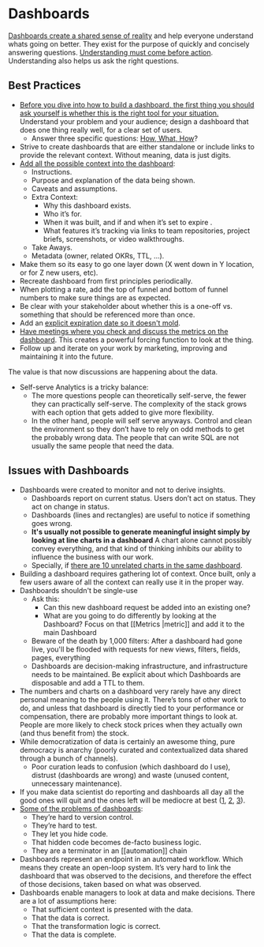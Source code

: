 # Dashboards

[Dashboards create a shared sense of reality](https://benn.substack.com/p/data-is-for-dashboards) and help everyone understand whats going on better. They exist for the purpose of quickly and concisely answering questions. [Understanding must come before action](https://sarahsnewsletter.substack.com/p/what-substack-analytics-engineers). Understanding also helps us ask the right questions.

## Best Practices

- [Before you dive into how to build a dashboard, the first thing you should ask yourself is whether this is the right tool for your situation.](https://shopify.engineering/make-dashboards-using-product-thinking-approach) Understand your problem and your audience; design a dashboard that does one thing really well, for a clear set of users.
	- Answer three specific questions: [How, What, How](https://youtu.be/g2-dkJkZjiI)?
- Strive to create dashboards that are either standalone or include links to provide the relevant context. Without meaning, data is just digits.
- [Add all the possible context into the dashboard](https://www.youtube.com/watch?v=Kub2bXrKmOE):
	- Instructions.
	- Purpose and explanation of the data being shown.
	- Caveats and assumptions.
	- Extra Context:
		- Why this dashboard exists.
		- Who it’s for.
		- When it was built, and if and when it’s set to expire .
		- What features it’s tracking via links to team repositories, project briefs, screenshots, or video walkthroughs.
	- Take Aways.
	- Metadata (owner, related OKRs, TTL, …).
- Make them so its easy to go one layer down (X went down in Y location, or for Z new users, etc).
- Recreate dashboard from first principles periodically.
- When plotting a rate, add the top of funnel and bottom of funnel numbers to make sure things are as expected.
- Be clear with your stakeholder about whether this is a one-off vs. something that should be referenced more than once.
- Add an [explicit expiration date so it doesn't mold](https://mikkeldengsoe.substack.com/p/moldy-data).
- [Have meetings where you check and discuss the metrics on the dashboard](https://counting.substack.com/p/the-utility-of-an-unwatched-dashboard). This creates a powerful forcing function to look at the thing.
- Follow up and iterate on your work by marketing, improving and maintaining it into the future.

The value is that now discussions are happening about the data.

- Self-serve Analytics is a tricky balance:
	- The more questions people can theoretically self-serve, the fewer they can practically self-serve. The complexity of the stack grows with each option that gets added to give more flexibility.
	- In the other hand, people will self serve anyways. Control and clean the environment so they don’t have to rely on odd methods to get the probably wrong data. The people that can write SQL are not usually the same people that need the data.

## Issues with Dashboards

- Dashboards were created to monitor and not to derive insights.
	- Dashboards report on current status. Users don’t act on status. They act on change in status.
	- Dashboards (lines and rectangles) are useful to notice if something goes wrong.
	- **It's usually not possible to generate meaningful insight simply by looking at line charts in a dashboard** A chart alone cannot possibly convey everything, and that kind of thinking inhibits our ability to influence the business with our work.
	- Specially, if [there are 10 unrelated charts in the same dashboard](https://www.deathofdashboards.com/).
- Building a dashboard requires gathering lot of context. Once built, only a few users aware of all the context can really use it in the proper way.
- Dashboards shouldn't be single-use
	- Ask this:
		- Can this new dashboard request be added into an existing one?
		- What are you going to do differently by looking at the Dashboard? Focus on that [[Metrics |metric]] and add it to the main Dashboard
	- Beware of the death by 1,000 filters: After a dashboard had gone live, you'll be  flooded with requests for new views, filters, fields, pages, everything
	- Dashboards are decision-making infrastructure, and infrastructure needs to be maintained. Be explicit about which Dashboards are disposable and add a TTL to them.
- The numbers and charts on a dashboard very rarely have any direct personal meaning to the people using it. There’s tons of other work to do, and unless that dashboard is directly tied to your performance or compensation, there are probably more important things to look at. People are more likely to check stock prices when they actually own (and thus benefit from) the stock.
- While democratization of data is certainly an awesome thing, pure democracy is anarchy (poorly curated and contextualized data shared through a bunch of channels).
	- Poor curation leads to confusion (which dashboard do I use), distrust (dashboards are wrong) and waste (unused content, unnecessary maintenance).
- If you make data scientist do reporting and dashboards all day all the good ones will quit and the ones left will be mediocre at best ([1](https://twitter.com/sethrosen/status/1306605742452076548), [2](https://twitter.com/sethrosen/status/1383148819441913857), [3](https://greatexpectations.io/blog/one-more-stratification/)).
- [Some of the problems of dashboards](https://twitter.com/EmilyGorcenski/status/1397066345947308034):
	- They’re hard to version control.
	- They’re hard to test.
	- They let you hide code.
	- That hidden code becomes de-facto business logic.
	- They are a terminator in an [[automation]] chain
- Dashboards represent an endpoint in an automated workflow. Which means they create an open-loop system. It’s very hard to link the dashboard that was observed to the decisions, and therefore the effect of those decisions, taken based on what was observed.
- Dashboards enable managers to look at data and make decisions. There are a lot of assumptions here:
	- That sufficient context is presented with the data.
	- That the data is correct.
	- That the transformation logic is correct.
	- That the data is complete.
